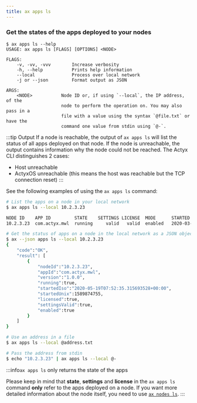 ```yaml
---
title: ax apps ls
---
```


### Get the states of the apps deployed to your nodes

```
$ ax apps ls --help
USAGE: ax apps ls [FLAGS] [OPTIONS] <NODE>

FLAGS:
    -v, -vv, -vvv        Increase verbosity
    -h, --help           Prints help information
    --local              Process over local network
    -j or --json         Format output as JSON

ARGS:
    <NODE>           Node ID or, if using `--local`, the IP address, of the
                     node to perform the operation on. You may also pass in a
                     file with a value using the syntax `@file.txt` or have the
                     command one value from stdin using `@-`.
```

:::tip Output
If a node is reachable, the output of `ax apps ls` will list the status of all apps deployed on that node. If the node is unreachable, the output contains information why the node could not be reached. The Actyx CLI distinguishes 2 cases:
- Host unreachable
- ActyxOS unreachable (this means the host was reachable but the TCP connection reset)
:::


See the following examples of using the `ax apps ls` command:

```bash
# List the apps on a node in your local network
$ ax apps ls --local 10.2.3.23

NODE ID    APP ID         STATE    SETTINGS LICENSE  MODE      STARTED                    VERSION
10.2.3.23  com.actyx.mwl  running     valid   valid  enabled   2020-03-18T06:17:00+01:00  1.0.0

# Get the status of apps on a node in the local network as a JSON object
$ ax --json apps ls --local 10.2.3.23
{
    "code":"OK",
    "result": [
        {
            "nodeId":"10.2.3.23",
            "appId":"com.actyx.mwl",
            "version":"1.0.0",
            "running":true,
            "startedIso":"2020-05-19T07:52:35.315693528+00:00",
            "startedUnix":1589874755,
            "licensed":true,
            "settingsValid":true,
            "enabled":true
        }
    ]
}

# Use an address in a file
$ ax apps ls --local @address.txt

# Pass the address from stdin
$ echo "10.2.3.23" | ax apps ls --local @-

````

:::info`ax apps ls` only returns the state of the apps

Please keep in mind that **state**, **settings** and **license** in the  `ax apps ls` command **only** refer to the apps deployed on a node. If you want more detailed information about the node itself, you need to use [`ax nodes ls`](../nodes/ls).
:::
